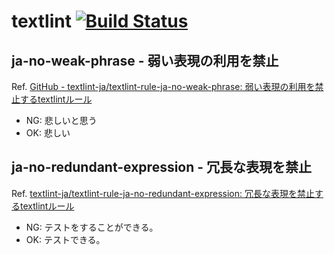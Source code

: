 # textlint [![Build Status](https://travis-ci.org/assout/textlint-sandbox.svg?branch=master)](https://travis-ci.org/assout/textlint-sandbox)

## ja-no-weak-phrase - 弱い表現の利用を禁止

Ref. [GitHub - textlint-ja/textlint-rule-ja-no-weak-phrase: 弱い表現の利用を禁止するtextlintルール](https://github.com/textlint-ja/textlint-rule-ja-no-weak-phrase)

- NG: 悲しいと思う
- OK: 悲しい

## ja-no-redundant-expression - 冗長な表現を禁止

Ref. [textlint-ja/textlint-rule-ja-no-redundant-expression: 冗長な表現を禁止するtextlintルール](https://github.com/textlint-ja/textlint-rule-ja-no-redundant-expression)

- NG: テストをすることができる。
- OK: テストできる。

